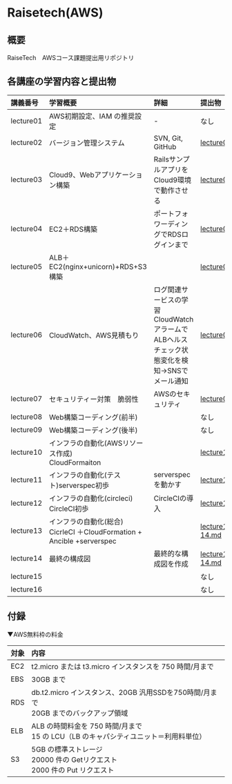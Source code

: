 # Raisetech(AWS)

## 概要
RaiseTech　AWSコース課題提出用リポジトリ

## 各講座の学習内容と提出物

| 講義番号 | 学習概要 | 詳細 | 提出物| 
| :--- | :--- | :--- |  :--- |  
|lecture01|AWS初期設定、IAM の推奨設定|-  |なし|  
|lecture02|バージョン管理システム| SVN, Git, GitHub |[lecture02.md](lecture02.md)|
|lecture03|Cloud9、Webアプリケーション構築| RailsサンプルアプリをCloud9環境で動作させる |[lecture03.md](./lecture03/lecture03.md)|
|lecture04|EC2＋RDS構築| ポートフォワーディングでRDSログインまで |[lecture04.md](./lecture04/lecture04.md)|
|lecture05|ALB＋EC2(nginx+unicorn)+RDS+S3構築|  |[lecture05.md](./lecture05/lecture05.md)|
|lecture06|CloudWatch、AWS見積もり| ログ関連サービスの学習<br>CloudWatchアラームでALBヘルスチェック状態変化を検知→SNSでメール通知<br> |[lecture06.md](./lecture06/lecture06.md)|
|lecture07|セキュリティー対策　脆弱性| AWSのセキュリティ |[lecture07.md](./lecture07/lecture07.md)|
|lecture08|Web構築コーディング(前半)|  |なし|
|lecture09|Web構築コーディング(後半)|  |なし|
|lecture10|インフラの自動化(AWSリソース作成)<br> CloudFormaiton|  |[lecture10.md](./lecture10/lecture10.md)|
|lecture11|インフラの自動化(テスト)serverspec初歩 | serverspecを動かす |[lecture11.md](./lecture11/lecture11.md)|
|lecture12|インフラの自動化(circleci) CircleCI初歩 |CircleCIの導入  |[lecture12.md](./lecture12/lecture12.md)|
|lecture13|インフラの自動化(総合) CicrleCI ＋CloudFormation + Ancible +serverspec |  |[lecture13-14.md](./lecture13-14/lecture13-14.md)|
|lecture14|最終の構成図 |最終的な構成図を作成  |[lecture13-14.md](./lecture13-14/lecture13-14.md)|
|lecture15| |  |なし|
|lecture16| |  |なし|

## 付録
▼AWS無料枠の料金

|対象 | 内容 |
| :--- |:---|
|EC2 |  t2.micro または t3.micro インスタンスを 750 時間/月まで
| EBS |  30GB まで
| RDS | db.t2.micro インスタンス、20GB 汎用SSDを750時間/月まで <br>20GB までのバックアップ領域
| ELB | ALB の時間料金を 750 時間/月まで <br>15 の LCU（LB のキャパシティユニット＝利用料単位）
| S3 | 5GB の標準ストレージ<br>20000 件の Getリクエスト <br>2000 件の Put リクエスト
